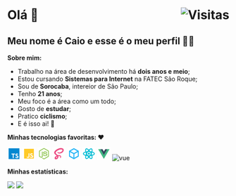 # Olá 🤙 <img align="right" src="https://visitor-badge.glitch.me/badge?page_id=caioliveira277.caioliveira277" alt="Visitas">

  
## Meu nome é Caio e esse é o meu perfil 👨‍💻

**Sobre mim:**
- Trabalho na área de desenvolvimento há **dois anos e meio**;
- Estou cursando **Sistemas para Internet** na FATEC São Roque;
- Sou de **Sorocaba**, intereior de São Paulo;
- Tenho **21 anos**;
- Meu foco é a área como um todo;
- Gosto de **estudar**;
- Pratico **ciclismo**;
- E é isso ai! 🚀

**Minhas tecnologias favoritas: ❤**
<div>
<img src="https://raw.githubusercontent.com/PKief/vscode-material-icon-theme/main/icons/typescript.svg" alt="typescript" width="30" height="30" />
<img src="https://raw.githubusercontent.com/PKief/vscode-material-icon-theme/main/icons/javascript.svg" alt="javascript" width="30" height="30" />
<img src="https://raw.githubusercontent.com/PKief/vscode-material-icon-theme/main/icons/nodejs.svg" alt="nodejs" width="30" height="30" />
<img src="https://raw.githubusercontent.com/PKief/vscode-material-icon-theme/main/icons/sass.svg" alt="sass" width="30" height="30" />
<img src="https://raw.githubusercontent.com/PKief/vscode-material-icon-theme/main/icons/3d.svg" alt="threejs" width="30" height="30" />
<img src="https://raw.githubusercontent.com/PKief/vscode-material-icon-theme/main/icons/react.svg" alt="react" width="30" height="30" />
<img src="https://raw.githubusercontent.com/PKief/vscode-material-icon-theme/main/icons/vue.svg" alt="vue" width="30" height="30" />
<img src="https://raw.githubusercontent.com/PKief/vscode-material-icon-theme/main/icons/linux.svg" alt="vue" width="30" height="30" />
</div>

**Minhas estatísticas:**
<div>
  <img height="180em" src="https://github-readme-stats.vercel.app/api?username=caioliveira277&show_icons=true&theme=gotham&include_all_commits=true&count_private=true&border_radius=10&hide_border=true&bg_color=272A34&locale=pt-br"/>
  <img height="180em" src="https://github-readme-stats.vercel.app/api/top-langs/?username=caioliveira277&layout=compact&langs_count=16&theme=gotham&border_radius=10&hide_border=true&bg_color=272A34&locale=pt-br"/>
</div>



